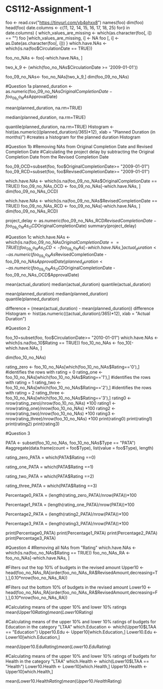 # CS112-Assignment-1

foo <- read.csv("https://tinyurl.com/yb4phxx8")
names(foo)
dim(foo)
head(foo)
date.columns <- c(11, 12, 14, 15, 16, 17, 18, 25)
for(i in date.columns)
    {
    which_values_are_missing <- which(as.character(foo[, i]) == "")
    foo [which_values_are_missing, i] <- NA
    foo [, i] <- as.Date(as.character(foo[, i]))
    }
which.have.NAs <- which(is.na(foo$CirculationDate == TRUE))

foo_no_NAs <- foo[-which.have.NAs, ]

two_k_9 <- (which(foo_no_NAs$CirculationDate >= '2009-01-01'))

foo_09_no_NAs<- foo_no_NAs[two_k_9,]
dim(foo_09_no_NAs)




#Question 1a
planned_duration <- as.numeric(foo_09_no_NAs$OriginalCompletionDate - foo_09_no_NAs$ApprovalDate)

mean(planned_duration, na.rm=TRUE)

median(planned_duration, na.rm=TRUE)

quantile(planned_duration, na.rm=TRUE)
Histogram <- hist(as.numeric(((planned_duration)/365)*12), xlab = "Planned Duration (in months)") #creates a histogram for the planned duration
Histogram



#Question 1b
#Removing NAs from Original Completion Date and Revised Completion Date
#Calculating the project delay by subtracting the Original Completion Date from the Revised Completion Date

foo_09_OCD=subset(foo, foo$OriginalCompletionDate>= "2009-01-01")
foo_09_RCD=subset(foo, foo$RevisedCompletionDate>= "2009-01-01")

which.have.NAs <- which(is.na(foo_09_no_NAs$OriginalCompletionDate == TRUE))
foo_09_no_NAs_OCD <- foo_09_no_NAs[-which.have.NAs, ]
dim(foo_09_no_NAs_OCD)

which.have.NAs <- which(is.na(foo_09_no_NAs$RevisedCompletionDate == TRUE))
foo_09_no_NAs_RCD <- foo_09_no_NAs[-which.have.NAs, ]
dim(foo_09_no_NAs_RCD)

project_delay <- as.numeric(foo_09_no_NAs_RCD$RevisedCompletionDate - foo_09_no_NAs_OCD$OriginalCompletionDate)
summary(project_delay)






#Question 1c
which.have.NAs <- which(is.na(foo_09_no_NAs$OriginalCompletionDate == TRUE))
foo_09_no_NAs_OCD <- foo_09_no_NAs[-which.have.NAs, ]
actual_duration <- as.numeric(foo_09_no_NAs$RevisedCompletionDate - foo_09_no_NAs$ApprovalDate)
planned_duration <- as.numeric(foo_09_no_NAs_OCD$OriginalCompletionDate - foo_09_no_NAs_OCD$ApprovalDate)

mean(actual_duration)
median(actual_duration)
quantile(actual_duration)

mean(planned_duration)
median(planned_duration)
quantile(planned_duration)

difference = (mean(actual_duration) - mean(planned_duration))
difference
Histogram <- hist(as.numeric(((actual_duration)/365)*12), xlab = "Actual Duration")





#Question 2

foo_10=subset(foo, foo$CirculationDate>= "2010-01-01")
which.have.NAs <- which(is.na(foo_10$Rating == TRUE))
foo_10_no_NAs <- foo_10[-which.have.NAs, ]

dim(foo_10_no_NAs)


rating_zero <- foo_10_no_NAs[which(foo_10_no_NAs$Rating=='0'),] #identifies the rows with rating = 0
rating_one <- foo_10_no_NAs[which(foo_10_no_NAs$Rating=='1'),] #identifies the rows with rating = 1
rating_two <- foo_10_no_NAs[which(foo_10_no_NAs$Rating=='2'),] #identifies the rows with rating = 2
rating_three <- foo_10_no_NAs[which(foo_10_no_NAs$Rating=='3'),]
rating0 <- nrow(rating_zero)/nrow(foo_10_no_NAs) *100
rating1 <- nrow(rating_one)/nrow(foo_10_no_NAs) *100
rating2 <- nrow(rating_two)/nrow(foo_10_no_NAs) *100
rating3 <- nrow(rating_three)/nrow(foo_10_no_NAs) *100
print(rating0) 
print(rating1)
print(rating2)
print(rating3)




#Question 3

PATA <- subset(foo_10_no_NAs, foo_10_no_NAs$Type == "PATA")
#aggregate(data.frame(count = foo$Type), list(value = foo$Type), length)

rating_zero_PATA = which(PATA$Rating ==0) 

rating_one_PATA = which(PATA$Rating ==1) 

rating_two_PATA = which(PATA$Rating ==2) 

rating_three_PATA = which(PATA$Rating ==3) 

Percentage0_PATA = (length(rating_zero_PATA)/nrow(PATA))*100

Percentage1_PATA = (length(rating_one_PATA)/nrow(PATA))*100

Percentage2_PATA = (length(rating2_PATA)/nrow(PATA))*100

Percentage3_PATA = (length(rating3_PATA)/nrow(PATA))*100

print(Percentage0_PATA)
print(Percentage1_PATA)
print(Percentage2_PATA)
print(Percentage3_PATA)




#Question 4
#Removing all NAs from "Rating"
which.have.NAs <- which(is.na(foo_no_NAs$Rating == TRUE))
foo_no_NAs_RA <- foo_no_NAs[-which.have.NAs, ]

#Filters out the top 10% of budgets in the revised amount
Upper10 <- head(foo_no_NAs_RA[order(foo_no_NAs_RA$RevisedAmount,decreasing=T),],0.10*nrow(foo_no_NAs_RA))

#Filters out the bottom 10% of budgets in the revised amount
Lower10 <- head(foo_no_NAs_RA[order(foo_no_NAs_RA$RevisedAmount,decreasing=F),],0.10*nrow(foo_no_NAs_RA))

#Calculating means of the upper 10% and lower 10% ratings
mean(Upper10$Rating)
mean(Lower10$Rating)

#Calculating means of the upper 10% and lower 10% ratings of budgets for Education in the category "LTAA"
which.Education <- which(Upper10$LTAA == "Education")
Upper10.Edu <- Upper10[which.Education,]
Lower10.Edu <- Lower10[which.Education,]

mean(Upper10.Edu$Rating)
mean(Lower10.Edu$Rating)

#Calculating means of the upper 10% and lower 10% ratings of budgets for Health in the category "LTAA"
which.Health <- which(Lower10$LTAA == "Health")
Lower10.Health <- Lower10[which.Health,]
Upper10.Health <- Upper10[which.Health,]

mean(Lower10.Health$Rating)
mean(Upper10.Health$Rating)
